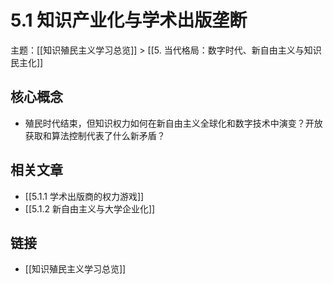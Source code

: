 # 5.1 知识产业化与学术出版垄断

主题：[[知识殖民主义学习总览]] > [[5. 当代格局：数字时代、新自由主义与知识民主化]]

## 核心概念

- 殖民时代结束，但知识权力如何在新自由主义全球化和数字技术中演变？开放获取和算法控制代表了什么新矛盾？

## 相关文章

- [[5.1.1 学术出版商的权力游戏]]
- [[5.1.2 新自由主义与大学企业化]]

## 链接

- [[知识殖民主义学习总览]]
